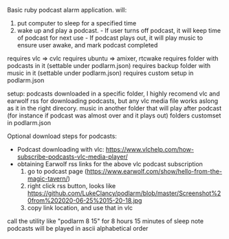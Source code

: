 Basic ruby podcast alarm application.
will:
  1. put computer to sleep for a specified time
  2. wake up and play a podcast.
    - If user turns off podcast, it will keep time of podcast for next use
    - If podcast plays out, it will play music to ensure user awake, and mark podcast completed

requires vlc		=> cvlc
requires ubuntu 	=> amixer, rtcwake
requires folder with podcasts in it (settable under podlarm.json)
requires backup folder with music in it (settable under podlarm.json)
requires custom setup in podlarm.json

setup:
podcasts downloaded in a specific folder, I highly recomend vlc and earwolf rss for downloading podcasts,
   but any vlc media file works aslong as it in the right direcory.
music in another folder that will play after podcast (for instance if podcast was almost over and it plays out)
   folders customset in podlarm.json

Optional download steps for podcasts:
   - Podcast downloading with vlc: https://www.vlchelp.com/how-subscribe-podcasts-vlc-media-player/
   - obtaining Earwolf rss links for the above vlc podcast subscription
     1. go to podcast page (https://www.earwolf.com/show/hello-from-the-magic-tavern/)
     2. right click rss button, looks like https://github.com/LukeClancy/podlarm/blob/master/Screenshot%20from%202020-06-25%2015-20-18.jpg
     3. copy link location, and use that in vlc

call the utility like "podlarm 8 15" for 8 hours 15 minutes of sleep
note podcasts will be played in ascii alphabetical order
